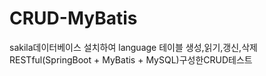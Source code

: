 # CRUD-MyBatis
sakila데이터베이스 설치하여 language 테이블 생성,읽기,갱신,삭제<br>
RESTful(SpringBoot + MyBatis + MySQL)구성한CRUD테스트
